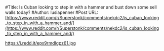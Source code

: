 #Title: Is Cuban looking to step in with a hammer and bust down some sell walls today?
#Author: lusiapenner
#Post URL: [https://www.reddit.com/r/Superstonk/comments/nekdc2/is_cuban_looking_to_step_in_with_a_hammer_and/](https://www.reddit.com/r/Superstonk/comments/nekdc2/is_cuban_looking_to_step_in_with_a_hammer_and/)


https://i.redd.it/epx9rmdlgpz61.jpg
